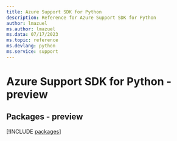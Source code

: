 ```yaml
---
title: Azure Support SDK for Python
description: Reference for Azure Support SDK for Python
author: lmazuel
ms.author: lmazuel
ms.data: 07/17/2023
ms.topic: reference
ms.devlang: python
ms.service: support
---
```

# Azure Support SDK for Python - preview
## Packages - preview
[!INCLUDE [packages](support-index.md)]